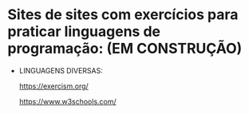 # Sites de sites com exercícios para praticar linguagens de programação: (EM CONSTRUÇÃO)

- LINGUAGENS DIVERSAS:
  
  https://exercism.org/
  
  https://www.w3schools.com/
